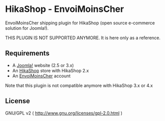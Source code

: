 # HikaShop - EnvoiMoinsCher

EnvoiMoinsCher shipping plugin for HikaShop (open source e-commerce solution for Joomla!).

THIS PLUGIN IS NOT SUPPORTED ANYMORE. It is here only as a reference.

## Requirements

* A [Joomla!](http://www.joomla.org) website (2.5 or 3.x)
* An [HikaShop](http://www.hikashop.com) store with HikaShop 2.x
* An [EnvoiMoinsCher](http://www.envoimoinscher.com) account

Note that this plugin is not compatible anymore with HikaShop 3.x or 4.x

## License
GNU/GPL v2 ( http://www.gnu.org/licenses/gpl-2.0.html )
